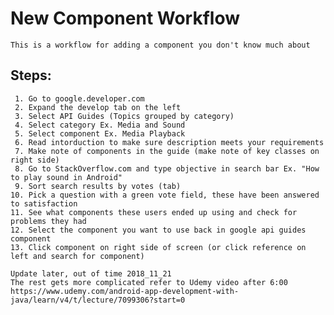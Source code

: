 # New Component Workflow

    This is a workflow for adding a component you don't know much about
    
## Steps:

     1. Go to google.developer.com
     2. Expand the develop tab on the left
     3. Select API Guides (Topics grouped by category)
     4. Select category Ex. Media and Sound
     5. Select component Ex. Media Playback
     6. Read intorduction to make sure description meets your requirements
     7. Make note of components in the guide (make note of key classes on right side)
     8. Go to StackOverflow.com and type objective in search bar Ex. "How to play sound in Android"
     9. Sort search results by votes (tab)
    10. Pick a question with a green vote field, these have been answered to satisfaction
    11. See what components these users ended up using and check for problems they had
    12. Select the component you want to use back in google api guides component
    13. Click component on right side of screen (or click reference on left and search for component)
    
    Update later, out of time 2018_11_21
    The rest gets more complicated refer to Udemy video after 6:00
    https://www.udemy.com/android-app-development-with-java/learn/v4/t/lecture/7099306?start=0